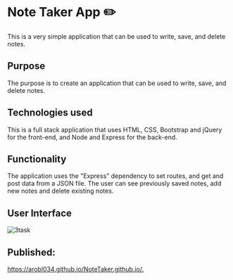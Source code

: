 # Note Taker App :pencil2: 

This is a very simple application that can be used to write, save, and delete notes.

## Purpose

The purpose is to create an application that can be used to write, save, and delete notes.

## Technologies used

This is a full stack application that uses HTML, CSS, Bootstrap and jQuery for the front-end, and Node and Express for the back-end.

## Functionality

The application uses the "Express" dependency to set routes, and get and post data from a JSON file. The user can see previously saved notes, add new notes and delete existing notes.

## User Interface

![3task](https://user-images.githubusercontent.com/58242373/82761478-c73e7280-9dc8-11ea-9abe-252c3fd80ce7.jpg)

## Published:
<https://arobl034.github.io/NoteTaker.github.io/.>
